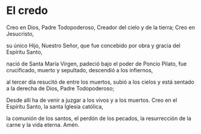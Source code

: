 # El credo

Creo en Dios, 
Padre Todopoderoso, 
Creador del cielo y de la tierra; 
Creo en Jesucristo, 



su único Hijo,
Nuestro Señor, 
que fue concebido 
por obra y gracia del Espíritu Santo, 



nació de Santa María Virgen, 
padeció bajo el poder de Poncio Pilato, 
fue crucificado, muerto y sepultado, 
descendió a los infiernos,



al tercer día resucitó de entre los muertos, 
subió a los cielos 
y está sentado a la derecha de Dios, 
Padre Todopoderoso; 



Desde allí ha de venir a juzgar 
a los vivos y a los muertos. 
Creo en el Espíritu Santo,
la santa Iglesia católica, 



la comunión de los santos, 
el perdón de los pecados, 
la resurrección de la carne 
y la vida eterna. Amén.

